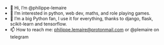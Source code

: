 - 👋 Hi, I’m @philippe-lemaire
- 👀 I’m interested in python, web dev, maths, and role playing games.
- 🌱 I’m a big Python fan, I use it for everything, thanks to django, flask, scikit-learn and tensorflow.
- 📫 How to reach me: philippe.lemaire@protonmail.com or @plemaire on telegram

